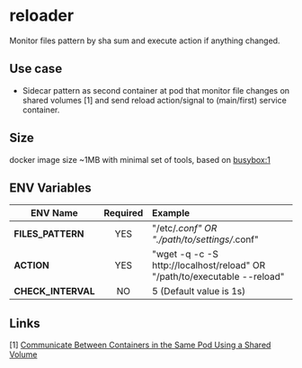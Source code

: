 # reloader
Monitor files pattern by sha sum and execute action if anything changed.

## Use case
- Sidecar pattern as second container at pod that monitor file changes on shared volumes [1] and send reload action/signal to (main/first) service container.

## Size
docker image size ~1MB with minimal set of tools, based on [busybox:1](https://hub.docker.com/_/busybox)

## ENV Variables

|      ENV Name      | Required |                    Example                    |
| -----------------  | :------: | :-------------------------------------------- |
| **FILES_PATTERN**  |    YES   | "/etc/*.conf"  OR "./path/to/settings/*.conf" |
| **ACTION**         |    YES   | "wget -q -c -S http://localhost/reload"  OR "/path/to/executable --reload" |
| **CHECK_INTERVAL** |    NO   | 5  (Default value is 1s)   |

## Links
[1] [Communicate Between Containers in the Same Pod Using a Shared Volume](https://kubernetes.io/docs/tasks/access-application-cluster/communicate-containers-same-pod-shared-volume/)
